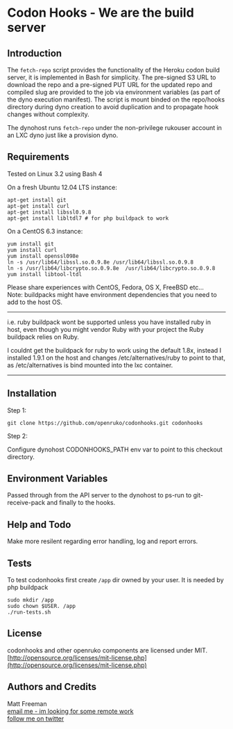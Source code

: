 # Codon Hooks - We are the build server

## Introduction

The `fetch-repo` script provides the functionality of the Heroku codon build server,
it is implemented in Bash for simplicity. The pre-signed S3 URL to download the repo
and a pre-signed PUT URL for the updated repo and compiled slug are provided to
the job via environment variables (as part of the dyno execution manifest). The script
is mount binded on the repo/hooks directory during dyno creation to avoid
duplication and to propagate hook changes without complexity.

The dynohost runs `fetch-repo` under the non-privilege 
rukouser account in an LXC dyno just like a provision dyno.

## Requirements

Tested on Linux 3.2 using Bash 4

On a fresh Ubuntu 12.04 LTS instance:  
```
apt-get install git
apt-get install curl
apt-get install libssl0.9.8
apt-get install libltdl7 # for php buildpack to work
```

On a CentOS 6.3 instance:
```
yum install git
yum install curl
yum install openssl098e
ln -s /usr/lib64/libssl.so.0.9.8e /usr/lib64/libssl.so.0.9.8
ln -s /usr/lib64/libcrypto.so.0.9.8e  /usr/lib64/libcrypto.so.0.9.8
yum install libtool-ltdl
```

Please share experiences with CentOS, Fedora, OS X, FreeBSD etc...   
Note: buildpacks might have environment dependencies that you need to add to the host OS.

***
i.e. ruby buildpack wont be supported unless you have installed ruby in host, even
though you might vendor Ruby with your project the Ruby buildpack relies on Ruby.

I couldnt get the buildpack for ruby to work using the default 1.8x, instead I 
installed 1.9.1 on the host and changes /etc/alternatives/ruby to point to that,
as /etc/alternatives is bind mounted into the lxc container.
***

## Installation

Step 1:
```
git clone https://github.com/openruko/codonhooks.git codonhooks  
```
Step 2:

Configure dynohost CODONHOOKS_PATH env var to point to this checkout directory.

## Environment Variables

Passed through from the API server to the dynohost to ps-run to git-receive-pack
and finally to the hooks.

## Help and Todo 

Make more resilent regarding error handling, log and report errors.

## Tests

To test codonhooks first create `/app` dir owned by your user. It is needed by php buildpack
```
sudo mkdir /app
sudo chown $USER. /app
./run-tests.sh
```

## License

codonhooks and other openruko components are licensed under MIT.  
[http://opensource.org/licenses/mit-license.php](http://opensource.org/licenses/mit-license.php)

## Authors and Credits

Matt Freeman  
[email me - im looking for some remote work](mailto:matt@nonuby.com)  
[follow me on twitter](http://www.twitter.com/nonuby )
